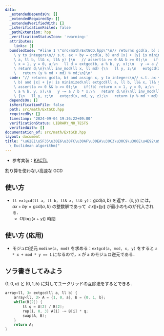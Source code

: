 ```yaml
---
data:
  _extendedDependsOn: []
  _extendedRequiredBy: []
  _extendedVerifiedWith: []
  _isVerificationFailed: false
  _pathExtension: hpp
  _verificationStatusIcon: ':warning:'
  attributes:
    links: []
  bundledCode: "#line 1 \"src/math/ExtGCD.hpp\"\n// returns gcd(a, b) and assign x,\
    \ y to integers\n// s.t. ax + by = gcd(a, b) and |x| + |y| is minimized\nll extgcd(ll\
    \ a, ll b, ll& x, ll& y) {\n   // assert(a >= 0 && b >= 0);\n   if(!b) return\
    \ x = 1, y = 0, a;\n   ll d = extgcd(b, a % b, y, x);\n   y -= a / b * x;\n  \
    \ return d;\n}\nll inv_mod(ll x, ll md) {\n   ll y, z;\n   extgcd(x, md, y, z);\n\
    \   return (y % md + md) % md;\n}\n"
  code: "// returns gcd(a, b) and assign x, y to integers\n// s.t. ax + by = gcd(a,\
    \ b) and |x| + |y| is minimized\nll extgcd(ll a, ll b, ll& x, ll& y) {\n   //\
    \ assert(a >= 0 && b >= 0);\n   if(!b) return x = 1, y = 0, a;\n   ll d = extgcd(b,\
    \ a % b, y, x);\n   y -= a / b * x;\n   return d;\n}\nll inv_mod(ll x, ll md)\
    \ {\n   ll y, z;\n   extgcd(x, md, y, z);\n   return (y % md + md) % md;\n}"
  dependsOn: []
  isVerificationFile: false
  path: src/math/ExtGCD.hpp
  requiredBy: []
  timestamp: '2024-09-04 19:36:22+09:00'
  verificationStatus: LIBRARY_NO_TESTS
  verifiedWith: []
documentation_of: src/math/ExtGCD.hpp
layout: document
title: "\u62E1\u5F35\u30E6\u30FC\u30AF\u30EA\u30C3\u30C9\u306E\u4E92\u9664\u6CD5 (Extended\
  \ Euclidean algorithm)"
---
```

- 参考実装：[KACTL](https://github.com/kth-competitive-programming/kactl/blob/main/content/number-theory/euclid.h)

割り算を使わない高速な GCD

## 使い方

- `ll extgcd(ll a, ll b, ll& x, ll& y)`：$\text{gcd}(a, b)$ を返す．$(x, y)$ には，$ax + by = \text{gcd}(a, b)$ の整数解であって $\|x\| + \|y\|$ が最小のものが代入される．
    - $O(\log(x + y))$ 時間

## 使い方 (応用)

- モジュロ逆元 `modinv(a, mod)` を求める：`extgcd(a, mod, x, y)` をすると `a * x + mod * y == 1` になるので，`x` が `a` のモジュロ逆元である．

## ソラ書きしてみよう

$(1, 0, a)$ と $(0, 1, b)$ に対してユークリッドの互除法をするとできる．

```cpp
array<ll, 3> extgcd(ll a, ll b) {
    array<ll, 3> A = {1, 0, a}, B = {0, 1, b};
    while(B[2]) {
        ll q = A[2] / B[2];
        rep(i, 0, 3) A[i] -= B[i] * q;
        swap(A, B);
    }
    return A;
}
```

